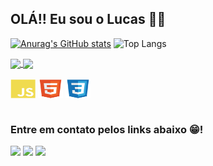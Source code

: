  
## OLÁ!! Eu sou o Lucas 👨‍💻
 [![Anurag's GitHub stats](https://github-readme-stats.vercel.app/api?username=lucascarrari&show_icons=true&theme=tokyonight)](https://github.com/lucascarrari/github-readme-stats)
 ![Top Langs](https://github-readme-stats.vercel.app/api/top-langs/?username=anuraghazra&layout=compact&theme=tokyonight)
 
 <div>
  
  <a href="https://github.com/lucascarrari">
   
   <img height=150 align="center" src="https://github-readme-stats.vercel.app/api?username=lucascarrari&show_icons=true&theme=tokyonight" /> 
   <img height=150 align="center" src="https://github-readme-stats.vercel.app/api/top-langs?username=lucascarrari&layout=compact&langs_count=8&card_width=320&theme=tokyonight" />
  </a>
    
<div style="display: inline_block"><br>
  <img align="center" alt="Js" height="30" width="40" src="https://raw.githubusercontent.com/devicons/devicon/master/icons/javascript/javascript-plain.svg">
  <img align="center" alt="HTML" height="30" width="40" src="https://raw.githubusercontent.com/devicons/devicon/master/icons/html5/html5-original.svg">
  <img align="center" alt="CSS" height="30" width="40" src="https://raw.githubusercontent.com/devicons/devicon/master/icons/css3/css3-original.svg">
</div>
 
<br>
 
### Entre em contato pelos links abaixo 😁!
 
<div> 
 <a href="https://instagram.com/lucascarrari" target="_blank"><img src="https://img.shields.io/badge/-Instagram-%23E4405F?style=for-the-badge&logo=instagram&logoColor=white" target="_blank"></a>
  <a href = "lucascarrari@gmail.com"><img src="https://img.shields.io/badge/-Gmail-%23333?style=for-the-badge&logo=gmail&logoColor=white" target="_blank"></a>
  <a href="https://www.linkedin.com/in/lucas-carrari" target="_blank"><img src="https://img.shields.io/badge/-LinkedIn-%230077B5?style=for-the-badge&logo=linkedin&logoColor=white" target="_blank"></a>
</div>
